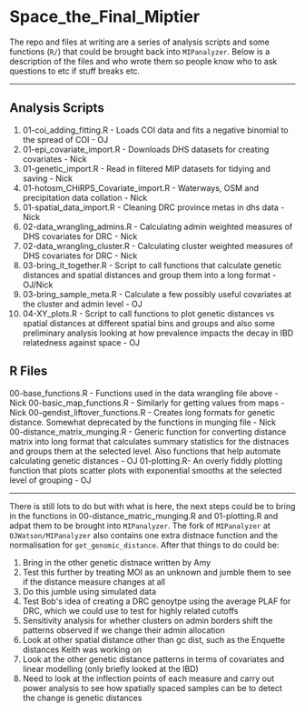 # Space_the_Final_Miptier

The repo and files at writing are a series of analysis scripts and some functions
(`R/`) that could be brought back into `MIPanalyzer`. Below is a description of 
the files and who wrote them so people know who to ask questions to etc if stuff 
breaks etc. 

---

## Analysis Scripts

1.  01-coi_adding_fitting.R - Loads COI data and fits a negative binomial to the spread of COI - OJ
2.  01-epi_covariate_import.R - Downloads DHS datasets for creating covariates - Nick
3.  01-genetic_import.R - Read in filtered MIP datasets for tidying and saving - Nick
4.  01-hotosm_CHiRPS_Covariate_import.R - Waterways, OSM and precipitation data collation - Nick
5.  01-spatial_data_import.R - Cleaning DRC province metas in dhs data - Nick
6.  02-data_wrangling_admins.R - Calculating admin weighted measures of DHS covariates for DRC - Nick          
7.  02-data_wrangling_cluster.R - Calculating cluster weighted measures of DHS covariates for DRC - Nick     
8.  03-bring_it_together.R - Script to call functions that calculate genetic distances and spatial distances and group them 
into a long format - OJ/Nick
9.  03-bring_sample_meta.R - Calculate a few possibly useful covariates at the cluster and admin level - OJ
10. 04-XY_plots.R - Script to call functions to plot genetic distances vs spatial distances at different spatial bins and groups 
and also some preliminary analysis looking at how prevalence impacts the decay in IBD relatedness against space - OJ

## R Files

00-base_functions.R - Functions used in the data wrangling file above - Nick
00-basic_map_functions.R - Similarly for getting values from maps - Nick
00-gendist_liftover_functions.R - Creates long formats for genetic distance. Somewhat deprecated by the functions in munging file - Nick  
00-distance_matrix_munging.R - Generic function for converting distance matrix into long format that calculates summary statistics for the distnaces and groups them at the selected level. Also functions that help automate calculating genetic distances - OJ
01-plotting.R- An overly fiddly plotting function that plots scatter plots with exponential smooths at the selected level of grouping - OJ

---

There is still lots to do but with what is here, the next steps could be to bring in the functions in 00-distance_matric_munging.R and 01-plotting.R and adpat them to be brought into `MIPanalyzer`. The fork of `MIPanalyzer` at `OJWatson/MIPanalyzer` also contains one extra distnace function and the normalisation for `get_genomic_distance`. After that things to do could be:


1. Bring in the other genetic distnace written by Amy
1. Test this further by treating MOI as an unknown and jumble them to see if the distance measure changes at all
1. Do this jumble using simulated data
1. Test Bob's idea of creating a DRC genoytpe using the average PLAF for DRC, which we could use to test for highly related cutoffs 
1. Sensitivity analysis for whether clusters on admin borders shift the patterns observed if we change their admin allocation
1. Look at other spatial distance other than gc dist, such as the Enquette distances Keith was working on
1. Look at the other genetic distance patterns in terms of covariates and linear modelling (only briefly looked at the IBD)
1. Need to look at the inflection points of each measure and carry out power analysis to see how spatially spaced samples can be to detect the change is genetic distances
